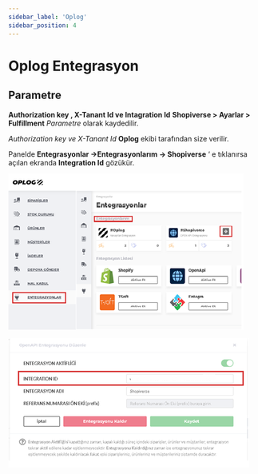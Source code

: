 ```yaml
---
sidebar_label: 'Oplog'
sidebar_position: 4
---
```


# Oplog Entegrasyon

## Parametre

**Authorization  key ,  X-Tanant Id ve Intagration Id** **Shopiverse > Ayarlar > Fulfillment**  *Parametre* olarak kaydedilir. 

*Authorization  key  ve  X-Tanant Id* **Oplog**  ekibi tarafından size verilir.

Panelde **Entegrasyonlar ->Entegrasyonlarım -> Shopiverse** ‘ e tıklanırsa açılan ekranda **Integration Id** gözükür.

![OplogEntegration](../fullfillment-entegration/img/OpplogEntegration.png)

![OplogEntegrationID](../fullfillment-entegration/img/OplogEntegID.png)



 